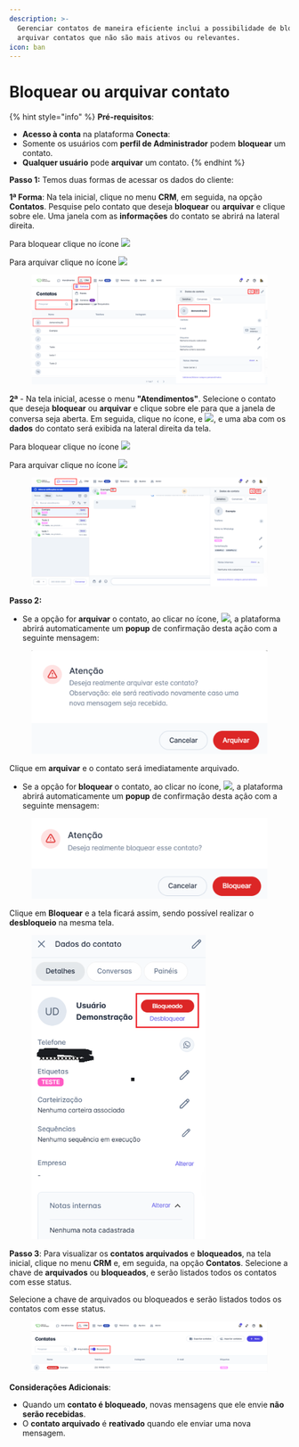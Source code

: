 ```yaml
---
description: >-
  Gerenciar contatos de maneira eficiente inclui a possibilidade de bloquear ou
  arquivar contatos que não são mais ativos ou relevantes.
icon: ban
---
```


# Bloquear ou arquivar contato

{% hint style="info" %}
**Pré-requisitos**:

* **Acesso à conta** na plataforma **Conecta**:
* Somente os usuários com **perfil de Administrador** podem **bloquear** um contato.
* **Qualquer usuário** pode **arquivar** um contato.
{% endhint %}

**Passo 1:** Temos duas formas de acessar os dados do cliente:

**1ª Forma**: Na tela inicial, clique no menu **CRM**, em seguida, na opção **Contatos**. Pesquise pelo contato que deseja **bloquear** ou **arquivar** e clique sobre ele. Uma janela com as **informações** do contato se abrirá na lateral direita.

Para bloquear clique no ícone ![](https://docs.helena.app/~gitbook/image?url=https%3A%2F%2F3176979156-files.gitbook.io%2F%7E%2Ffiles%2Fv0%2Fb%2Fgitbook-x-prod.appspot.com%2Fo%2Fspaces%252F3HTAyLM7hzj1t6Nt4ii2%252Fuploads%252F5mMqUQXG2KENupoWQsdy%252F0.png%3Falt%3Dmedia\&width=300\&dpr=4\&quality=100\&sign=2a51a195\&sv=2)

Para arquivar clique no ícone ![](https://docs.helena.app/~gitbook/image?url=https%3A%2F%2F3176979156-files.gitbook.io%2F%7E%2Ffiles%2Fv0%2Fb%2Fgitbook-x-prod.appspot.com%2Fo%2Fspaces%252F3HTAyLM7hzj1t6Nt4ii2%252Fuploads%252Fp2albAWVdmIy1aWxlA56%252F1.png%3Falt%3Dmedia\&width=300\&dpr=4\&quality=100\&sign=1f392ad8\&sv=2)

<figure><img src="../../../../.gitbook/assets/image (94).png" alt=""><figcaption></figcaption></figure>

**2ª** - Na tela inicial, acesse o menu **"Atendimentos"**. Selecione o contato que deseja **bloquear** ou **arquivar** e clique sobre ele para que a janela de conversa seja aberta. Em seguida, clique no ícone, e ![](https://docs.helena.app/~gitbook/image?url=https%3A%2F%2F3176979156-files.gitbook.io%2F%7E%2Ffiles%2Fv0%2Fb%2Fgitbook-x-prod.appspot.com%2Fo%2Fspaces%252F3HTAyLM7hzj1t6Nt4ii2%252Fuploads%252FpWUSRo7FcdG7GmTdYDRs%252Fimage.png%3Falt%3Dmedia%26token%3D10468960-8577-4b7c-9772-896a856bbed5\&width=300\&dpr=4\&quality=100\&sign=425987a\&sv=2), e uma aba com os **dados** do contato será exibida na lateral direita da tela.

Para bloquear clique no ícone ![](https://docs.helena.app/~gitbook/image?url=https%3A%2F%2F3176979156-files.gitbook.io%2F%7E%2Ffiles%2Fv0%2Fb%2Fgitbook-x-prod.appspot.com%2Fo%2Fspaces%252F3HTAyLM7hzj1t6Nt4ii2%252Fuploads%252FzDGASzLfLHcMsiDbF6iw%252F4.png%3Falt%3Dmedia\&width=300\&dpr=4\&quality=100\&sign=300e54c1\&sv=2)

Para arquivar clique no ícone ![](https://docs.helena.app/~gitbook/image?url=https%3A%2F%2F3176979156-files.gitbook.io%2F%7E%2Ffiles%2Fv0%2Fb%2Fgitbook-x-prod.appspot.com%2Fo%2Fspaces%252F3HTAyLM7hzj1t6Nt4ii2%252Fuploads%252FyZxBvO0RX6nycfW5L0nD%252F5.png%3Falt%3Dmedia\&width=300\&dpr=4\&quality=100\&sign=73f0fbdd\&sv=2)

<figure><img src="../../../../.gitbook/assets/image (95).png" alt=""><figcaption></figcaption></figure>

**Passo 2:**

* Se a opção for **arquivar** o contato, ao clicar no ícone, ![](https://docs.helena.app/~gitbook/image?url=https%3A%2F%2F3176979156-files.gitbook.io%2F%7E%2Ffiles%2Fv0%2Fb%2Fgitbook-x-prod.appspot.com%2Fo%2Fspaces%252F3HTAyLM7hzj1t6Nt4ii2%252Fuploads%252FZfCf3BQmtneAxmLeQ6Ud%252F7.png%3Falt%3Dmedia\&width=300\&dpr=4\&quality=100\&sign=6d81938f\&sv=2), a plataforma abrirá automaticamente um **popup** de confirmação desta ação com a seguinte mensagem:

<figure><img src="../../../../.gitbook/assets/image (96).png" alt=""><figcaption></figcaption></figure>

Clique em **arquivar** e o contato será imediatamente arquivado.

* Se a opção for **bloquear** o contato, ao clicar no ícone, ![](https://docs.helena.app/~gitbook/image?url=https%3A%2F%2F3176979156-files.gitbook.io%2F%7E%2Ffiles%2Fv0%2Fb%2Fgitbook-x-prod.appspot.com%2Fo%2Fspaces%252F3HTAyLM7hzj1t6Nt4ii2%252Fuploads%252F8BvmmdosiorROBZxbowE%252F9.png%3Falt%3Dmedia\&width=300\&dpr=4\&quality=100\&sign=33fa2805\&sv=2), a plataforma abrirá automaticamente um **popup** de confirmação desta ação com a seguinte mensagem:

<figure><img src="../../../../.gitbook/assets/image (97).png" alt=""><figcaption></figcaption></figure>

Clique em **Bloquear** e a tela ficará assim, sendo possível realizar o **desbloqueio** na mesma tela.

<figure><img src="../../../../.gitbook/assets/image (98).png" alt=""><figcaption></figcaption></figure>

**Passo 3**: Para visualizar os **contatos arquivados** e **bloqueados**, na tela inicial, clique no menu **CRM** e, em seguida, na opção **Contatos**. Selecione a chave de **arquivados** ou **bloqueados**, e serão listados todos os contatos com esse status.

Selecione a chave de arquivados ou bloqueados e serão listados todos os contatos com esse status.

<figure><img src="../../../../.gitbook/assets/image (99).png" alt=""><figcaption></figcaption></figure>

**Considerações Adicionais**:

* Quando um **contato é bloqueado**, novas mensagens que ele envie **não serão recebidas**.
* O **contato arquivado** é **reativado** quando ele enviar uma nova mensagem.
